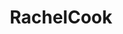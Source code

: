 ---
title: RachelCook
crosslinks:
- imagesofnetwork
- Ratajkowski_nude
- jenniferlovehewitt
- croptopgirls
- lingerie
- LingerieGW
- Models
- SophieMudd
- NSFWfashion
---